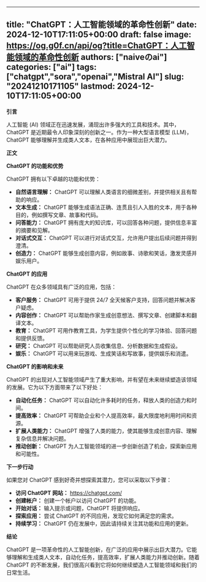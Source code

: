 
---
title: "ChatGPT：人工智能领域的革命性创新"
date: 2024-12-10T17:11:05+00:00
draft: false
image: https://og.g0f.cn/api/og?title=ChatGPT：人工智能领域的革命性创新
authors: ["naiveのai"]
categories: ["ai"]
tags: ["chatgpt","sora","openai","Mistral AI"]
slug: "20241210171105"
lastmod: 2024-12-10T17:11:05+00:00
---
**引言**

人工智能 (AI) 领域正在迅速发展，涌现出许多强大的工具和技术。其中，ChatGPT 是近期最令人印象深刻的创新之一。作为一种大型语言模型 (LLM)，ChatGPT 能够理解并生成类人文本，在各种应用中展现出巨大潜力。

**正文**

**ChatGPT 的功能和优势**

ChatGPT 拥有以下卓越的功能和优势：

* **自然语言理解：** ChatGPT 可以理解人类语言的细微差别，并提供相关且有帮助的响应。
* **文本生成：** ChatGPT 能够生成语法正确、连贯且引人入胜的文本，用于各种目的，例如撰写文章、故事和代码。
* **问答能力：** ChatGPT 拥有庞大的知识库，可以回答各种问题，提供信息丰富的摘要和见解。
* **对话式交互：** ChatGPT 可以进行对话式交互，允许用户提出后续问题并得到澄清。
* **创造力：** ChatGPT 能够生成创意内容，例如故事、诗歌和笑话，激发灵感并娱乐用户。

**ChatGPT 的应用**

ChatGPT 在众多领域具有广泛的应用，包括：

* **客户服务：** ChatGPT 可用于提供 24/7 全天候客户支持，回答问题并解决客户疑虑。
* **内容创作：** ChatGPT 可以帮助作家生成创意想法、撰写文章、创建脚本和翻译文本。
* **教育：** ChatGPT 可用作教育工具，为学生提供个性化的学习体验、回答问题和提供反馈。
* **研究：** ChatGPT 可以帮助研究人员收集信息、分析数据和生成假设。
* **娱乐：** ChatGPT 可以用来玩游戏、生成笑话和写故事，提供娱乐和消遣。

**ChatGPT 的影响和未来**

ChatGPT 的出现对人工智能领域产生了重大影响，并有望在未来继续塑造该领域的发展。它为以下方面带来了以下好处：

* **自动化任务：** ChatGPT 可以自动化许多耗时的任务，释放人类的创造力和时间。
* **提高效率：** ChatGPT 可帮助企业和个人提高效率，最大限度地利用时间和资源。
* **扩展人类能力：** ChatGPT 增强了人类的能力，使其能够生成创意内容、理解复杂信息并解决问题。
* **推动创新：** ChatGPT 为人工智能领域的进一步创新创造了机会，探索新应用和可能性。

**下一步行动**

如果您对 ChatGPT 感到好奇并想探索其潜力，您可以采取以下步骤：

* **访问 ChatGPT 网站：** https://chatgpt.com/
* **创建帐户：** 创建一个帐户以访问 ChatGPT 的功能。
* **开始对话：** 输入提示或问题，ChatGPT 将提供响应。
* **探索应用：** 尝试 ChatGPT 的不同应用，发现它如何满足您的需求。
* **持续学习：** ChatGPT 仍在发展中，因此请持续关注其功能和应用的更新。

**结论**

ChatGPT 是一项革命性的人工智能创新，在广泛的应用中展示出巨大潜力。它能够理解和生成类人文本，自动化任务，提高效率，扩展人类能力并推动创新。随着 ChatGPT 的不断发展，我们很高兴看到它将如何继续塑造人工智能领域和我们的日常生活。